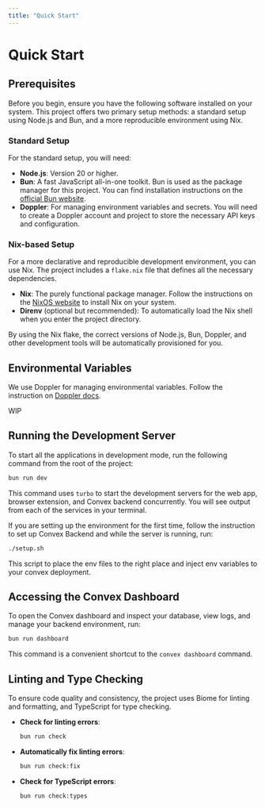 ```yaml
---
title: "Quick Start"
---
```


# Quick Start

## Prerequisites

Before you begin, ensure you have the following software installed on your system. This project offers two primary setup methods: a standard setup using Node.js and Bun, and a more reproducible environment using Nix.

### Standard Setup

For the standard setup, you will need:

- **Node.js**: Version 20 or higher.
- **Bun**: A fast JavaScript all-in-one toolkit. Bun is used as the package manager for this project. You can find installation instructions on the [official Bun website](https://bun.sh/).
- **Doppler**: For managing environment variables and secrets. You will need to create a Doppler account and project to store the necessary API keys and configuration.

### Nix-based Setup

For a more declarative and reproducible development environment, you can use Nix. The project includes a `flake.nix` file that defines all the necessary dependencies.

- **Nix**: The purely functional package manager. Follow the instructions on the [NixOS website](https://nixos.org/download.html) to install Nix on your system.
- **Direnv** (optional but recommended): To automatically load the Nix shell when you enter the project directory.

By using the Nix flake, the correct versions of Node.js, Bun, Doppler, and other development tools will be automatically provisioned for you.

## Environmental Variables

We use Doppler for managing environmental variables. Follow the instruction on [Doppler docs](https://docs.doppler.com/docs/start).

WIP

## Running the Development Server

To start all the applications in development mode, run the following command from the root of the project:

```bash
bun run dev
```

This command uses `turbo` to start the development servers for the web app, browser extension, and Convex backend concurrently. You will see output from each of the services in your terminal.

If you are setting up the environment for the first time, follow the instruction to set up Convex Backend and while the server is running, run:

```bash
./setup.sh
```

This script to place the env files to the right place and inject env variables to your convex deployment.

## Accessing the Convex Dashboard

To open the Convex dashboard and inspect your database, view logs, and manage your backend environment, run:

```bash
bun run dashboard
```

This command is a convenient shortcut to the `convex dashboard` command.

## Linting and Type Checking

To ensure code quality and consistency, the project uses Biome for linting and formatting, and TypeScript for type checking.

- **Check for linting errors**:

  ```bash
  bun run check
  ```

- **Automatically fix linting errors**:

  ```bash
  bun run check:fix
  ```

- **Check for TypeScript errors**:

  ```bash
  bun run check:types
  ```
